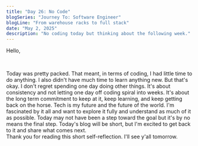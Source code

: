 ```yaml
---
title: "Day 26: No Code"
blogSeries: "Journey To: Software Engineer"
blogLine: "From warehouse racks to full stack"
date: "May 2, 2025"
description: "No coding today but thinking about the following week."
---
```


Hello,

<br>

Today was pretty packed. That meant, in terms of coding, I had little time to do anything. I also didn't have much time to learn anything new. But that's okay. I don't regret spending one day doing other things. It's about consistency and not letting one day off coding spiral into weeks. It's about the long term commitment to keep at it, keep learning, and keep getting back on the horse. Tech is my future and the future of the world. I'm fascinated by it all and want to explore it fully and understand as much of it as possible. Today may not have been a step toward the goal but it's by no means the final step. Today's blog will be short, but I'm excited to get back to it and share what comes next.  
Thank you for reading this short self-reflection. I'll see y'all tomorrow.
